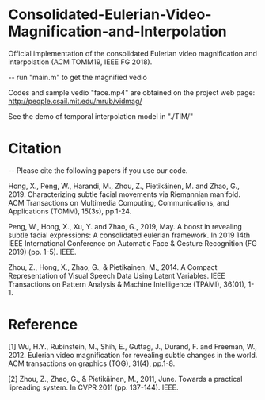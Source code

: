 # Consolidated-Eulerian-Video-Magnification-and-Interpolation

Official implementation of the consolidated Eulerian video magnification and interpolation (ACM TOMM19, IEEE FG 2018).

-- run "main.m" to get the magnified vedio

Codes and sample vedio "face.mp4" are obtained on the project web page: http://people.csail.mit.edu/mrub/vidmag/

See the demo of temporal interpolation model in "./TIM/"

# Citation 
-- Please cite the following papers if you use our code.

Hong, X., Peng, W., Harandi, M., Zhou, Z., Pietikäinen, M. and Zhao, G., 2019. Characterizing subtle facial movements via Riemannian manifold. ACM Transactions on Multimedia Computing, Communications, and Applications (TOMM), 15(3s), pp.1-24.

Peng, W., Hong, X., Xu, Y. and Zhao, G., 2019, May. A boost in revealing subtle facial expressions: A consolidated eulerian framework. In 2019 14th IEEE International Conference on Automatic Face & Gesture Recognition (FG 2019) (pp. 1-5). IEEE.

Zhou, Z., Hong, X., Zhao, G., & Pietikainen, M., 2014. A Compact Representation of Visual Speech Data Using Latent Variables. IEEE Transactions on Pattern Analysis & Machine Intelligence (TPAMI), 36(01), 1-1.
# Reference

[1] Wu, H.Y., Rubinstein, M., Shih, E., Guttag, J., Durand, F. and Freeman, W., 2012. Eulerian video magnification for revealing subtle changes in the world. ACM transactions on graphics (TOG), 31(4), pp.1-8.

[2] Zhou, Z., Zhao, G., & Pietikäinen, M., 2011, June. Towards a practical lipreading system. In CVPR 2011 (pp. 137-144). IEEE.
